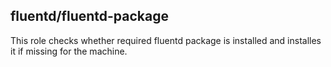 ## fluentd/fluentd-package

This role checks whether required fluentd package is installed
and installes it if missing for the machine.
